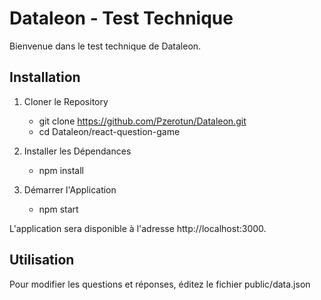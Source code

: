 # Dataleon - Test Technique
Bienvenue dans le test technique de Dataleon.

## Installation

1. Cloner le Repository
    - git clone https://github.com/Pzerotun/Dataleon.git
    - cd Dataleon/react-question-game

2. Installer les Dépendances
    - npm install

3. Démarrer l'Application
    - npm start

L'application sera disponible à l'adresse http://localhost:3000.

## Utilisation

Pour modifier les questions et réponses, éditez le fichier public/data.json

